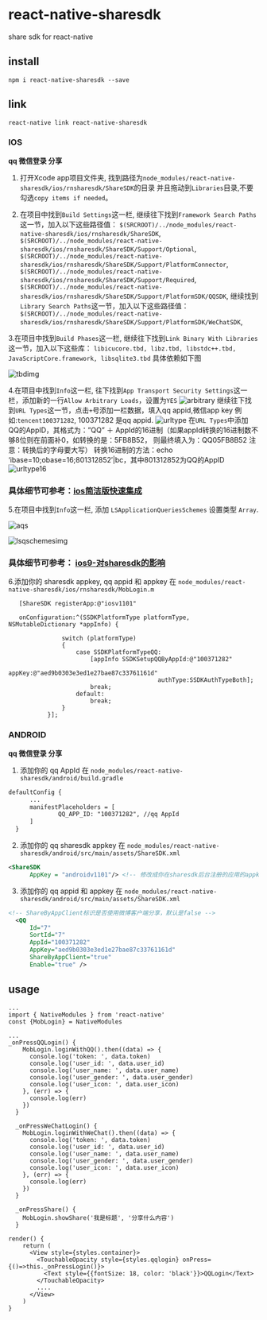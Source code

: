 # react-native-sharesdk
share sdk for react-native

## install

`npm i react-native-sharesdk --save`

## link

`react-native link react-native-sharesdk`

### IOS

 **qq 微信登录 分享**

 1. 打开Xcode app项目文件夹, 找到路径为`node_modules/react-native-sharesdk/ios/rnsharesdk/ShareSDK`的目录
    并且拖动到`Libraries`目录,不要勾选`copy items if needed`。

 2. 在项目中找到`Build Settings`这一栏, 继续往下找到`Framework Search Paths`这一节，加入以下这些路径值：
    `$(SRCROOT)/../node_modules/react-native-sharesdk/ios/rnsharesdk/ShareSDK`,
    `$(SRCROOT)/../node_modules/react-native-sharesdk/ios/rnsharesdk/ShareSDK/Support/Optional`,
    `$(SRCROOT)/../node_modules/react-native-sharesdk/ios/rnsharesdk/ShareSDK/Support/PlatformConnector`,
    `$(SRCROOT)/../node_modules/react-native-sharesdk/ios/rnsharesdk/ShareSDK/Support/Required`,
    `$(SRCROOT)/../node_modules/react-native-sharesdk/ios/rnsharesdk/ShareSDK/Support/PlatformSDK/QQSDK`,
    继续找到`Library Search Paths`这一节，加入以下这些路径值：
    `$(SRCROOT)/../node_modules/react-native-sharesdk/ios/rnsharesdk/ShareSDK/Support/PlatformSDK/WeChatSDK`,

 3.在项目中找到`Build Phases`这一栏, 继续往下找到`Link Binary With Libraries`这一节，加入以下这些库：
   `libicucore.tbd, libz.tbd, libstdc++.tbd, JavaScriptCore.framework, libsqlite3.tbd`
   具体依赖如下图

   ![tbdimg](https://github.com/lihaodeveloper/React-Native-ShareSdk/blob/master/asset/tbdimg.png)

 4.在项目中找到`Info`这一栏, 往下找到`App Transport Security Settings`这一栏，添加新的一行`Allow Arbitrary Loads`，设置为`YES`
   ![arbitrary](https://github.com/lihaodeveloper/React-Native-ShareSdk/blob/master/asset/arbitrary.png)
   继续往下找到`URL Types`这一节，点击`+`号添加一栏数据，填入qq appid,微信app key
   例如:`tencent100371282`, 100371282 是qq appid.
   ![urltype](https://github.com/lihaodeveloper/React-Native-ShareSdk/blob/master/asset/urltype.png)
   在`URL Types`中添加QQ的AppID，其格式为：”QQ” ＋ AppId的16进制（如果appId转换的16进制数不够8位则在前面补0，如转换的是：5FB8B52，
   则最终填入为：QQ05FB8B52 注意：转换后的字母要大写） 转换16进制的方法：echo ‘ibase=10;obase=16;801312852′|bc，其中801312852为QQ的AppID
   ![urltype16](http://wiki.mob.com/wp-content/uploads/2015/09/9406F13D-F78B-4261-A52B-CFBC7ECF4890.png)

   ### 具体细节可参考：[ios简洁版快速集成](http://wiki.mob.com/ios简洁版快速集成/) 


 5.在项目中找到`Info`这一栏, 添加 `LSApplicationQueriesSchemes` 设置类型 `Array`.

   ![aqs](https://github.com/lihaodeveloper/React-Native-ShareSdk/blob/master/asset/aqs.png)

   ![lsqschemesimg](https://github.com/lihaodeveloper/React-Native-ShareSdk/blob/master/asset/lsqschemes.png)
   
   ### 具体细节可参考： [ios9-对sharesdk的影响](http://wiki.mob.com/ios9-对sharesdk的影响（适配ios-9必读）/) 
   
 6.添加你的 sharesdk appkey, qq appid 和 appkey 在 `node_modules/react-native-sharesdk/ios/rnsharesdk/MobLogin.m`
   ```objectiv-c
      [ShareSDK registerApp:@"iosv1101"
   ```

   ```objectiv-c
      onConfiguration:^(SSDKPlatformType platformType, NSMutableDictionary *appInfo) {
                  
                  switch (platformType)
                  {
                      case SSDKPlatformTypeQQ:
                          [appInfo SSDKSetupQQByAppId:@"100371282"
                                               appKey:@"aed9b0303e3ed1e27bae87c33761161d"
                                             authType:SSDKAuthTypeBoth];
                          break;
                      default:
                          break;
                  }
              }];
   ```


### ANDROID

 **qq 微信登录 分享**

1. 添加你的 qq AppId 在 `node_modules/react-native-sharesdk/android/build.gradle`

  ```xml
  defaultConfig {
        ...
        manifestPlaceholders = [
                QQ_APP_ID: "100371282", //qq AppId
        ]
    }
  ```

2. 添加你的 qq sharesdk appkey 在 `node_modules/react-native-sharesdk/android/src/main/assets/ShareSDK.xml`

  ```xml
  <ShareSDK
        AppKey = "androidv1101"/> <!-- 修改成你在sharesdk后台注册的应用的appkey"-->
  ```

3. 添加你的 qq appid 和 appkey 在 `node_modules/react-native-sharesdk/android/src/main/assets/ShareSDK.xml`

  ```xml
  <!-- ShareByAppClient标识是否使用微博客户端分享，默认是false -->
	<QQ
        Id="7"
        SortId="7"
        AppId="100371282"
        AppKey="aed9b0303e3ed1e27bae87c33761161d"
        ShareByAppClient="true"
        Enable="true" />
  ```

## usage

```
...
import { NativeModules } from 'react-native'
const {MobLogin} = NativeModules

...
_onPressQQLogin() {
    MobLogin.loginWithQQ().then((data) => {
      console.log('token: ', data.token)
      console.log('user_id: ', data.user_id)
      console.log('user_name: ', data.user_name)
      console.log('user_gender: ', data.user_gender)
      console.log('user_icon: ', data.user_icon)
    }, (err) => {
      console.log(err)
    })
  }

  _onPressWeChatLogin() {
    MobLogin.loginWithWeChat().then((data) => {
      console.log('token: ', data.token)
      console.log('user_id: ', data.user_id)
      console.log('user_name: ', data.user_name)
      console.log('user_gender: ', data.user_gender)
      console.log('user_icon: ', data.user_icon)
    }, (err) => {
      console.log(err)
    })
  }

  _onPressShare() {
    MobLogin.showShare('我是标题', '分享什么内容')
  }

render() {
    return (
      <View style={styles.container}>
        <TouchableOpacity style={styles.qqlogin} onPress={()=>this._onPressLogin()}>
          <Text style={{fontSize: 18, color: 'black'}}>QQLogin</Text>
        </TouchableOpacity>
        ....
      </View>
    )
}
